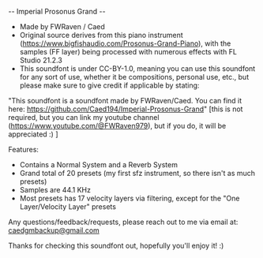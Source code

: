 -- Imperial Prosonus Grand --


- Made by FWRaven / Caed
- Original source derives from this piano instrument (https://www.bigfishaudio.com/Prosonus-Grand-Piano), with the samples (FF layer) being processed with numerous effects with FL Studio 21.2.3
- This soundfont is under CC-BY-1.0, meaning you can use this soundfont for any sort of use, whether it be compositions, personal use, etc., but please make sure to give credit if applicable by stating:

"This soundfont is a soundfont made by FWRaven/Caed. You can find it here: https://github.com/Caed194/Imperial-Prosonus-Grand"
[this is not required, but you can link my youtube channel (https://www.youtube.com/@FWRaven979), but if you do, it will be appreciated :) ]


Features:

- Contains a Normal System and a Reverb System
- Grand total of 20 presets (my first sfz instrument, so there isn't as much presets)
- Samples are 44.1 KHz
- Most presets has 17 velocity layers via filtering, except for the "One Layer/Velocity Layer" presets

Any questions/feedback/requests, please reach out to me via email at: caedgmbackup@gmail.com

Thanks for checking this soundfont out, hopefully you'll enjoy it! :)